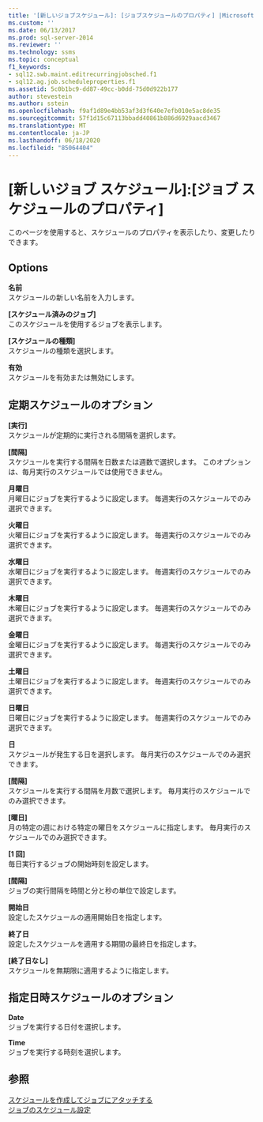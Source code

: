 ```yaml
---
title: '[新しいジョブスケジュール]: [ジョブスケジュールのプロパティ] |Microsoft Docs'
ms.custom: ''
ms.date: 06/13/2017
ms.prod: sql-server-2014
ms.reviewer: ''
ms.technology: ssms
ms.topic: conceptual
f1_keywords:
- sql12.swb.maint.editrecurringjobsched.f1
- sql12.ag.job.scheduleproperties.f1
ms.assetid: 5c0b1bc9-dd87-49cc-b0dd-75d0d922b177
author: stevestein
ms.author: sstein
ms.openlocfilehash: f9af1d89e4bb53af3d3f640e7efb010e5ac8de35
ms.sourcegitcommit: 57f1d15c67113bbadd40861b886d6929aacd3467
ms.translationtype: MT
ms.contentlocale: ja-JP
ms.lasthandoff: 06/18/2020
ms.locfileid: "85064404"
---
```

# <a name="new-job-schedule-job-schedule-properties"></a>[新しいジョブ スケジュール]:[ジョブ スケジュールのプロパティ]
  このページを使用すると、スケジュールのプロパティを表示したり、変更したりできます。  
  
## <a name="options"></a>Options  
 **名前**  
 スケジュールの新しい名前を入力します。  
  
 **[スケジュール済みのジョブ]**  
 このスケジュールを使用するジョブを表示します。  
  
 **[スケジュールの種類]**  
 スケジュールの種類を選択します。  
  
 **有効**  
 スケジュールを有効または無効にします。  
  
## <a name="recurring-schedule-types-options"></a>定期スケジュールのオプション  
 **[実行]**  
 スケジュールが定期的に実行される間隔を選択します。  
  
 **[間隔]**  
 スケジュールを実行する間隔を日数または週数で選択します。 このオプションは、毎月実行のスケジュールでは使用できません。  
  
 **月曜日**  
 月曜日にジョブを実行するように設定します。 毎週実行のスケジュールでのみ選択できます。  
  
 **火曜日**  
 火曜日にジョブを実行するように設定します。 毎週実行のスケジュールでのみ選択できます。  
  
 **水曜日**  
 水曜日にジョブを実行するように設定します。 毎週実行のスケジュールでのみ選択できます。  
  
 **木曜日**  
 木曜日にジョブを実行するように設定します。 毎週実行のスケジュールでのみ選択できます。  
  
 **金曜日**  
 金曜日にジョブを実行するように設定します。 毎週実行のスケジュールでのみ選択できます。  
  
 **土曜日**  
 土曜日にジョブを実行するように設定します。 毎週実行のスケジュールでのみ選択できます。  
  
 **日曜日**  
 日曜日にジョブを実行するように設定します。 毎週実行のスケジュールでのみ選択できます。  
  
 **日**  
 スケジュールが発生する日を選択します。 毎月実行のスケジュールでのみ選択できます。  
  
 **[間隔]**  
 スケジュールを実行する間隔を月数で選択します。 毎月実行のスケジュールでのみ選択できます。  
  
 **[曜日]**  
 月の特定の週における特定の曜日をスケジュールに指定します。 毎月実行のスケジュールでのみ選択できます。  
  
 **[1 回]**  
 毎日実行するジョブの開始時刻を設定します。  
  
 **[間隔]**  
 ジョブの実行間隔を時間と分と秒の単位で設定します。  
  
 **開始日**  
 設定したスケジュールの適用開始日を指定します。  
  
 **終了日**  
 設定したスケジュールを適用する期間の最終日を指定します。  
  
 **[終了日なし]**  
 スケジュールを無期限に適用するように指定します。  
  
## <a name="one-time-schedule-types-options"></a>指定日時スケジュールのオプション  
 **Date**  
 ジョブを実行する日付を選択します。  
  
 **Time**  
 ジョブを実行する時刻を選択します。  
  
## <a name="see-also"></a>参照  
 [スケジュールを作成してジョブにアタッチする](create-and-attach-schedules-to-jobs.md)   
 [ジョブのスケジュール設定](schedule-a-job.md)  
  
  
